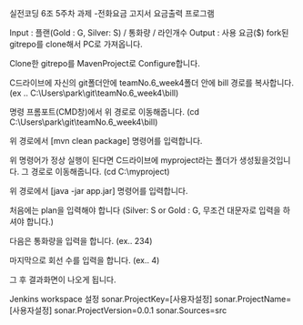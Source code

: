 실전코딩 6조 5주차 과제 -전화요금 고지서 요금출력 프로그램

Input : 플랜(Gold : G, Silver: S) / 통화량 / 라인개수
Output : 사용 요금($)
fork된 gitrepo를 clone해서 PC로 가져옵니다.

Clone한 gitrepo를 MavenProject로 Configure합니다.

C드라이브에 자신의 git폴더안에 teamNo.6_week4폴더 안에 bill 경로를 복사합니다. (ex .. C:\Users\park\git\teamNo.6_week4\bill)

명령 프롬포트(CMD창)에서 위 경로로 이동해줍니다. (cd C:\Users\park\git\teamNo.6_week4\bill)

위 경로에서 [mvn clean package] 명령어를 입력합니다.

위 명령어가 정상 실행이 된다면 C드라이브에 myproject라는 폴더가 생성됬을것입니다. 그 경로로 이동해줍니다. (cd C:\myproject)

위 경로에서 [java -jar app.jar] 명령어를 입력합니다.

처음에는 plan을 입력해야 합니다 (Silver: S or Gold : G, 무조건 대문자로 입력을 하셔야 합니다.)

다음은 통화량을 입력을 합니다. (ex.. 234)

마지막으로 회선 수를 입력을 합니다. (ex.. 4)

그 후 결과화면이 나오게 됩니다.

Jenkins workspace 설정
sonar.ProjectKey=[사용자설정] sonar.ProjectName=[사용자설정] sonar.ProjectVersion=0.0.1 sonar.Sources=src
